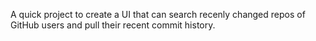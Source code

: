 A quick project to create a UI that can search recenly changed repos of GitHub users and pull their recent commit history.
